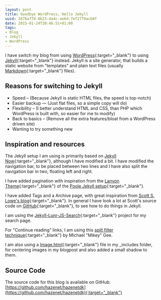 ```yaml
---
layout: post
title: Goodbye WordPress, Hello Jekyll
uuid: 2676a77d-8b23-4a4c-ae6d-7ef2779acb8f
date: 2015-01-24T20:46:51+01:00
tags:
- Blog
- Jekyll
- WordPress
---
```

I have switch my blog from using [WordPress](https://wordpress.org){:target="_blank"} to using [Jekyll](http://jekyllrb.com){:target="_blank"} instead. Jekyll is a site generator, that builds a static website from "templates" and plain text files (usually [Markdown](http://daringfireball.net/projects/markdown/){:target="_blank"} files).

## Reasons for switching to Jekyll

* Speed – (Because Jekyll is static HTML files, the speed is top-notch)
* Easier backup — (Just flat files, so a simple copy will do)
* Flexibility – (I better understand HTML and CSS, than PHP which WordPress is built with, so easier for me to modify)
* Back to basics – (Remove all the extra features/bloat from a WordPress driven site)
* Wanting to try something new

## Inspiration and resources

The Jekyll setup I am using is primarily based on [Jekyll Now](http://www.jekyllnow.com){:target="_blank"}, although I have modified a bit.
I have modified the navigation bar, to be placed between two lines and I have also split the navigation bar in two, floating left and right.

I have added pagination with inspiration from the [Lanyon Theme](http://lanyon.getpoole.com){:target="_blank"} of the [Poole Jekyll setup](http://getpoole.com){:target="_blank"}.

I have added Tags and a Archive page, with great inspiration from [Scott S. Lowe's blog](http://blog.scottlowe.org){:target="_blank"}. In general I have look a lot at Scott's source code on [GitHub](https://github.com/lowescott/lowescott.github.io){:target="_blank"}, to see how to do things in Jekyll.

I am using the [Jekyll-Lunr-JS-Search](https://github.com/slashdotdash/jekyll-lunr-js-search){:target="_blank"} project for my search page.

For "Continue reading" links, I am using this [spilt filter technique](http://mikeygee.com/blog/truncate.html){:target="_blank"} by Michael "Mikey" Gee.

I am also using a [Image.html](http://codingtips.kanishkkunal.in/image-caption-jekyll/){:target="_blank"} file in my _includes folder, for centering images in my blogpost and also added a small shadow to them.

## Source Code

The source code for this blog is available on GitHub:
[https://github.com/hazenet/hazenetdk](https://github.com/hazenet/hazenetdk){:target="_blank"}
